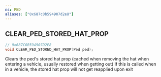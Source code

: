 ```yaml
---
ns: PED
aliases: ["0x687c0b594907d2e8"]
---
```

## CLEAR_PED_STORED_HAT_PROP

```c
// 0x687C0B594907D2E8
void CLEAR_PED_STORED_HAT_PROP(Ped ped);
```

Clears the ped's stored hat prop (cached when removing the hat when entering a vehicle, usually restored when getting out) If this is called when in a vehicle, the stored hat prop will not get reapplied upon exit


